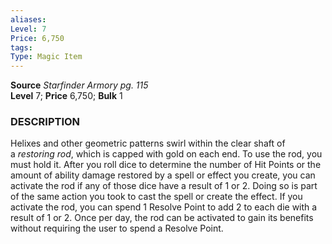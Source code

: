 ```yaml
---
aliases: 
Level: 7
Price: 6,750
tags: 
Type: Magic Item
---
```

**Source** _Starfinder Armory pg. 115_  
**Level** 7; **Price** 6,750; **Bulk** 1

### DESCRIPTION

Helixes and other geometric patterns swirl within the clear shaft of a _restoring rod_, which is capped with gold on each end. To use the rod, you must hold it. After you roll dice to determine the number of Hit Points or the amount of ability damage restored by a spell or effect you create, you can activate the rod if any of those dice have a result of 1 or 2. Doing so is part of the same action you took to cast the spell or create the effect. If you activate the rod, you can spend 1 Resolve Point to add 2 to each die with a result of 1 or 2. Once per day, the rod can be activated to gain its benefits without requiring the user to spend a Resolve Point.